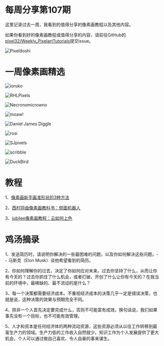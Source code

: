 # 每周分享第107期

这里记录过去一周，我看到的值得分享的像素画教程以及其他内容。

如果你看到好的像素画教程或值得分享的内容，请前往GitHub的[pixel32/Weekly_PixelartTutorials](https://github.com/pixel32/Weekly_PixelartTutorials "pixel32/Weekly_PixelartTutorials")提交issue。

![Pixeldoshi](https://pbs.twimg.com/media/EmnxaLqWEAAifmK?format=png&name=medium)

# 一周像素画精选

![ioruko
](https://pbs.twimg.com/media/Emo6ReEW8AAND23?format=png&name=900x900)

![RHLPixels
](https://pbs.twimg.com/media/EmoRD09XcAExt4S?format=png&name=medium)

![Necronomicrowno
](https://pbs.twimg.com/media/EmU7CcZXEAAwM6T?format=png&name=medium)

![moaw!
](https://pbs.twimg.com/media/EmZ0Kg0W8AEJKMz?format=png&name=small)

![Daniel James Diggle
](https://pbs.twimg.com/media/EmpDLi8XYAI-qWq?format=png&name=large)

![rosi
](https://pbs.twimg.com/media/EmpbLirWEAIZ7zs?format=png&name=small)

![SJpixels
](https://pbs.twimg.com/media/EmpOqPZXIAAJgir?format=png&name=large)

![scribble
](https://pbs.twimg.com/media/EmoZXdlW8AASc-y?format=png&name=small)

![DuckBird 
](https://pbs.twimg.com/media/EmogpvTXUAYBd4w?format=png&name=small)

# 教程

1、[像素画新手画准形状的3种方法](https://mp.weixin.qq.com/s/rEqy7toZQDfciMCQCd1TOw)

2、[西村将由像素画教科书：侧面机器人](https://mp.weixin.qq.com/s/OyeYwMBsaORdGjMAxpqtXQ)

3、[jubilee像素画教程：云如何上色](https://mp.weixin.qq.com/s/GKBFhUD2BbVZSuJvuuE5CQ)

# 鸡汤摘录

1、发送简历时，请说明你解决的一些最困难的问题，以及你如何解决这些问题。-- 马斯克（Elon Musk）谈他希望看到的简历。

2、你如何理解你的过去，决定了你如何应对未来。过去你坚持了什么，从而让你有今天的？过去你抓住了什么机会，或者打破、开创了什么让你有今天的？在我当前的环境中，最稀缺的、最不流动的是什么？

3、每一个决策都需要经济成本。不重视经济成本的决策几乎一定是错误决策，也就是说，这种决策的效果与预期完全不同。

4、除非一个人首先决定要完成什么，否则不可能富有成效。换句话说，我们如果事先没有一个目标，也不可能有效管理。

5、人才和资本是任何经济体的两种流动资源，这些资源必须从以往工作转移到最富生产力的领域。生产力低的工作收入自然就少。知识工作为个人发展提供了更大机会，个人可以通过做自己喜欢、令人自豪的事来谋生。








